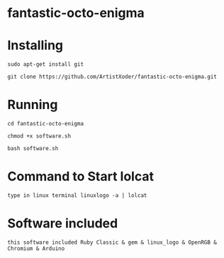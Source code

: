 # fantastic-octo-enigma

# Installing 

```sudo apt-get install git```

```git clone https://github.com/ArtistXoder/fantastic-octo-enigma.git```

# Running 

```cd fantastic-octo-enigma```

```chmod +x software.sh```

```bash software.sh```

# Command to Start lolcat 

```type in linux terminal linuxlogo -a | lolcat```

# Software included 
```this software included Ruby Classic & gem & linux_logo & OpenRGB & Chromium & Arduino```
